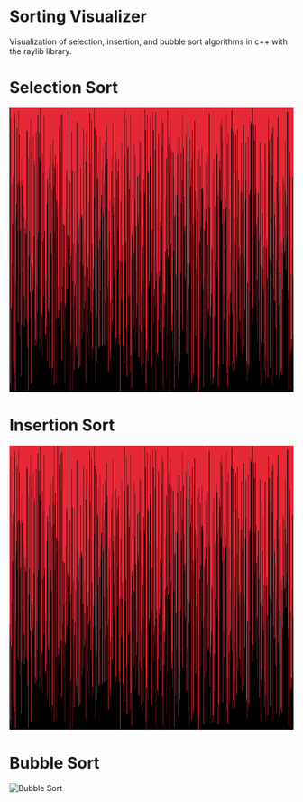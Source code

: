 # Sorting Visualizer
Visualization of selection, insertion, and bubble sort algorithms in c++ with the raylib library.


# Selection Sort
![Selection Sort](demo/SelectionSort.gif)

# Insertion Sort
![Insertion Sort](demo/InsertionSort.gif)

# Bubble Sort
![Bubble Sort](demo/BubbleSort.gif)
